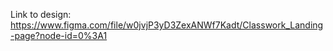 Link to design:
https://www.figma.com/file/w0jvjP3yD3ZexANWf7Kadt/Classwork_Landing-page?node-id=0%3A1
